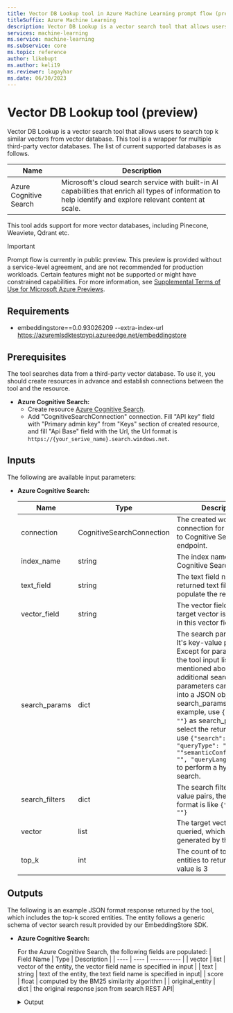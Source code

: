 ```yaml
---
title: Vector DB Lookup tool in Azure Machine Learning prompt flow (preview)
titleSuffix: Azure Machine Learning
description: Vector DB Lookup is a vector search tool that allows users to search top k similar vectors from vector database. This tool is a wrapper for multiple third-party vector databases. The list of current supported databases is as follows.
services: machine-learning
ms.service: machine-learning
ms.subservice: core
ms.topic: reference
author: likebupt
ms.author: keli19
ms.reviewer: lagayhar
ms.date: 06/30/2023
---
```


# Vector DB Lookup tool (preview)

Vector DB Lookup is a vector search tool that allows users to search top k similar vectors from vector database. This tool is a wrapper for multiple third-party vector databases. The list of current supported databases is as follows.

| Name | Description |
| --- | --- |
| Azure Cognitive Search | Microsoft's cloud search service with built-in AI capabilities that enrich all types of information to help identify and explore relevant content at scale. |

This tool adds support for more vector databases, including Pinecone, Weaviete, Qdrant etc.

> [!IMPORTANT]
> Prompt flow is currently in public preview. This preview is provided without a service-level agreement, and are not recommended for production workloads. Certain features might not be supported or might have constrained capabilities.
> For more information, see [Supplemental Terms of Use for Microsoft Azure Previews](https://azure.microsoft.com/support/legal/preview-supplemental-terms/).

## Requirements

- embeddingstore==0.0.93026209 --extra-index-url https://azuremlsdktestpypi.azureedge.net/embeddingstore

## Prerequisites

The tool searches data from a third-party vector database. To use it, you should create resources in advance and establish connections between the tool and the resource.

  - **Azure Cognitive Search:**
    - Create resource [Azure Cognitive Search](https://learn.microsoft.com/azure/search/search-create-service-portal).
    - Add "CognitiveSearchConnection" connection. Fill "API key" field with "Primary admin key" from "Keys" section of created resource, and fill "Api Base" field with the Url, the Url format is `https://{your_serive_name}.search.windows.net`.

## Inputs

The following are available input parameters:
- **Azure Cognitive Search:**

  | Name | Type | Description | Required |
  | ---- | ---- | ----------- | -------- |
  | connection | CognitiveSearchConnection | The created workspace connection for accessing to Cognitive Search endpoint. | Yes |
  | index_name | string | The index name created in Cognitive Search resource. | Yes |
  | text_field | string | The text field name. The returned text filed will populate the result of text. | No |
  | vector_field | string | The vector field name. The target vector is searched in this vector field. | Yes |
  | search_params | dict | The search parameters. It's key-value pairs. Except for parameters in the tool input list mentioned above, additional search parameters can be formed into a JSON object as search_params. For example, use `{"select": ""}` as search_params to select the returned fields, use `{"search": "", "queryType": "", ""semanticConfiguration": "", "queryLanguage": ""}` to perform a hybrid search. | No |
  | search_filters | dict | The search filters. It's key-value pairs, the input format is like `{"filter": ""}` | No |
  | vector | list | The target vector to be queried, which can be generated by the LLM tool. | Yes |
  | top_k | int | The count of top-scored entities to return. Default value is 3 | No |


## Outputs

The following is an example JSON format response returned by the tool, which includes the top-k scored entities. The entity follows a generic schema of vector search result provided by our EmbeddingStore SDK. 
- **Azure Cognitive Search:**

  For the Azure Cognitive Search, the following fields are populated:
  | Field Name | Type | Description |
  | ---- | ---- | ----------- |
  | vector | list | vector of the entity, the vector field name is specified in input |
  | text | string | text of the entity, the text field name is specified in input|
  | score | float |  computed by the BM25 similarity algorithm |
  | original_entity | dict | the original response json from search REST API|

  <details>
    <summary>Output</summary>
    
  ```json
  [
    {
      "metadata": null,
      "original_entity": {
        "@search.score": 0.5099789,
        "id": "",
        "your_text_filed_name": "text",
        "your_vector_filed_name": [-0.40517663431890405, 0.5856996257406859, -0.1593078462266455, -0.9776269170785785, -0.6145604369828972],
        "your_additional_field_name": ""
      },
      "score": 0.5099789,
      "text": "text",
      "vector": [-0.40517663431890405, 0.5856996257406859, -0.1593078462266455, -0.9776269170785785, -0.6145604369828972]
    }
  ]
  ```
  </details>